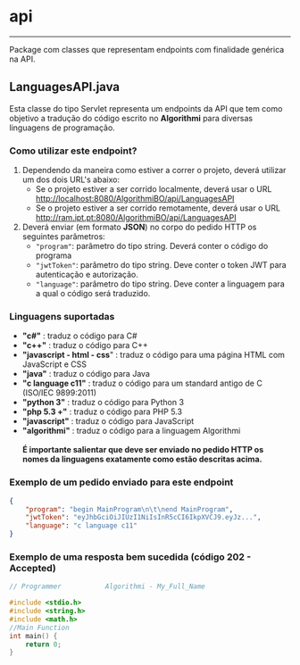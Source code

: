 # api
*** 
Package com classes que representam endpoints com finalidade genérica na API.

## LanguagesAPI.java
Esta classe do tipo Servlet representa um endpoints da API que tem como objetivo a tradução do código escrito no **Algorithmi** para diversas linguagens de programação.

### Como utilizar este endpoint?
1. Dependendo da maneira como estiver a correr o projeto, deverá utilizar um dos dois URL's abaixo:
    - Se o projeto estiver a ser corrido localmente, deverá usar o URL <http://localhost:8080/AlgorithmiBO/api/LanguagesAPI>
    - Se o projeto estiver a ser corrido remotamente, deverá usar o URL <http://ram.ipt.pt:8080/AlgorithmiBO/api/LanguagesAPI>
2. Deverá enviar (em formato **JSON**) no corpo do pedido HTTP os seguintes parâmetros:
    - ```"program"```: parâmetro do tipo string. Deverá conter o código do programa    
    - ```"jwtToken"```: parâmetro do tipo string. Deve conter o token JWT para autenticação e autorização.
    - ```"language"```: parâmetro do tipo string. Deve conter a linguagem para a qual o código será traduzido.

### Linguagens suportadas

- **"c#"** : traduz o código para C#
- **"c++"** : traduz o código para C++
- **"javascript - html - css**" : traduz o código para uma página HTML com JavaScript e CSS
- **"java"** : traduz o código para Java
- **"c language c11"** : traduz o código para um standard antigo de C (ISO/IEC 9899:2011)
- **"python 3"** : traduz o código para Python 3
- **"php 5.3 +"** : traduz o código para PHP 5.3
- **"javascript"** : traduz o código para JavaScript
- **"algorithmi"** : traduz o código para a linguagem Algorithmi
<br><br>
**É importante salientar que deve ser enviado no pedido HTTP os nomes da linguagens exatamente como estão descritas acima.**

### Exemplo de um pedido enviado para este endpoint
```json
{
    "program": "begin MainProgram\n\t\nend MainProgram",
    "jwtToken": "eyJhbGciOiJIUzI1NiIsInR5cCI6IkpXVCJ9.eyJz...",
    "language": "c language c11"
}
```

### Exemplo de uma resposta bem sucedida (código 202 - Accepted)
```C
// Programmer           Algorithmi - My_Full_Name

#include <stdio.h>
#include <string.h>
#include <math.h>
//Main Function
int main() {
    return 0;
}
```
